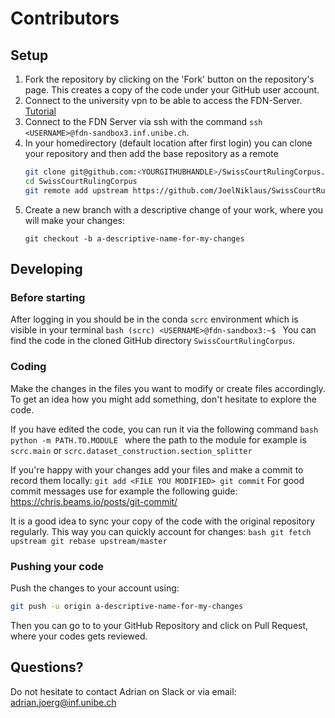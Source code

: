 # Contributors

## Setup

1. Fork the repository by clicking on the 'Fork' button on the repository's page. This creates a copy of the code under your GitHub user account.
1. Connect to the university vpn to be able to access the FDN-Server. [Tutorial](https://www.unibe.ch/university/campus_and_infrastructure/rund_um_computer/internetzugang/access_to_internal_resources_via_vpn/index_eng.html)
1. Connect to the FDN Server via ssh with the command `ssh <USERNAME>@fdn-sandbox3.inf.unibe.ch`.
1. In your homedirectory (default location after first login) you can clone your repository and then add the base repository as a remote
    ```bash
    git clone git@github.com:<YOURGITHUBHANDLE>/SwissCourtRulingCorpus.git
    cd SwissCourtRulingCorpus
    git remote add upstream https://github.com/JoelNiklaus/SwissCourtRulingCorpus.git
    ``` 
1. Create a new branch with a descriptive change of your work, where you will make your changes:
    ```
    git checkout -b a-descriptive-name-for-my-changes
    ```


## Developing

### Before starting
After logging in you should be in the conda `scrc` environment which is visible in your terminal 
    ```bash
    (scrc) <USERNAME>@fdn-sandbox3:~$
    ``` 
You can find the code in the cloned GitHub directory `SwissCourtRulingCorpus`.


### Coding

Make the changes in the files you want to modify or create files accordingly. To get an idea how you might add something, don't hesitate to explore the code.

If you have edited the code, you can run it via the following command 
    ```bash
    python -m PATH.TO.MODULE
    ```
where the path to the module for example is `scrc.main` or `scrc.dataset_construction.section_splitter`

If you're happy with your changes add your files and make a commit to record them locally:
    ```
    git add <FILE YOU MODIFIED>
    git commit
    ```
For good commit messages use for example the following guide: https://chris.beams.io/posts/git-commit/

It is a good idea to sync your copy of the code with the original repository regularly. This way you can quickly account for changes:
    ```bash
    git fetch upstream
    git rebase upstream/master
    ```


### Pushing your code

Push the changes to your account using:
    
```bash
git push -u origin a-descriptive-name-for-my-changes
```

Then you can go to to your GitHub Repository and click on Pull Request, where your codes gets reviewed.

## Questions?

Do not hesitate to contact Adrian on Slack or via email: adrian.joerg@inf.unibe.ch

